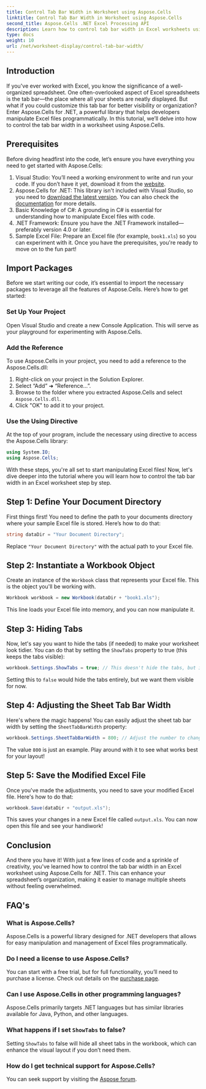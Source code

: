 ```yaml
---
title: Control Tab Bar Width in Worksheet using Aspose.Cells
linktitle: Control Tab Bar Width in Worksheet using Aspose.Cells
second_title: Aspose.Cells .NET Excel Processing API
description: Learn how to control tab bar width in Excel worksheets using Aspose.Cells for .NET—step-by-step guide filled with useful examples.
type: docs
weight: 10
url: /net/worksheet-display/control-tab-bar-width/
---
```

## Introduction
If you've ever worked with Excel, you know the significance of a well-organized spreadsheet. One often-overlooked aspect of Excel spreadsheets is the tab bar—the place where all your sheets are neatly displayed. But what if you could customize this tab bar for better visibility or organization? Enter Aspose.Cells for .NET, a powerful library that helps developers manipulate Excel files programmatically. In this tutorial, we’ll delve into how to control the tab bar width in a worksheet using Aspose.Cells. 
## Prerequisites
Before diving headfirst into the code, let’s ensure you have everything you need to get started with Aspose.Cells:
1. Visual Studio: You’ll need a working environment to write and run your code. If you don’t have it yet, download it from the [website](https://visualstudio.microsoft.com/).
2. Aspose.Cells for .NET: This library isn't included with Visual Studio, so you need to [download the latest version](https://releases.aspose.com/cells/net/). You can also check the [documentation](https://reference.aspose.com/cells/net/) for more details.
3. Basic Knowledge of C#: A grounding in C# is essential for understanding how to manipulate Excel files with code.
4. .NET Framework: Ensure you have the .NET Framework installed—preferably version 4.0 or later.
5. Sample Excel File: Prepare an Excel file (for example, `book1.xls`) so you can experiment with it.
Once you have the prerequisites, you're ready to move on to the fun part!
## Import Packages
Before we start writing our code, it’s essential to import the necessary packages to leverage all the features of Aspose.Cells. Here’s how to get started:
### Set Up Your Project
Open Visual Studio and create a new Console Application. This will serve as your playground for experimenting with Aspose.Cells.
### Add the Reference
To use Aspose.Cells in your project, you need to add a reference to the Aspose.Cells.dll:
1. Right-click on your project in the Solution Explorer.
2. Select “Add” ➜ “Reference…”.
3. Browse to the folder where you extracted Aspose.Cells and select `Aspose.Cells.dll`.
4. Click "OK" to add it to your project.
### Use the Using Directive
At the top of your program, include the necessary using directive to access the Aspose.Cells library:
```csharp
using System.IO;
using Aspose.Cells;
```
With these steps, you're all set to start manipulating Excel files!
Now, let's dive deeper into the tutorial where you will learn how to control the tab bar width in an Excel worksheet step by step.
## Step 1: Define Your Document Directory
First things first! You need to define the path to your documents directory where your sample Excel file is stored. Here’s how to do that:
```csharp
string dataDir = "Your Document Directory";
```
Replace `"Your Document Directory"` with the actual path to your Excel file.
## Step 2: Instantiate a Workbook Object
Create an instance of the `Workbook` class that represents your Excel file. This is the object you'll be working with.
```csharp
Workbook workbook = new Workbook(dataDir + "book1.xls");
```
This line loads your Excel file into memory, and you can now manipulate it.
## Step 3: Hiding Tabs
Now, let's say you want to hide the tabs (if needed) to make your worksheet look tidier. You can do that by setting the `ShowTabs` property to true (this keeps the tabs visible):
```csharp
workbook.Settings.ShowTabs = true; // This doesn't hide the tabs, but it's good to remind ourselves!
```
Setting this to `false` would hide the tabs entirely, but we want them visible for now.
## Step 4: Adjusting the Sheet Tab Bar Width
Here's where the magic happens! You can easily adjust the sheet tab bar width by setting the `SheetTabBarWidth` property:
```csharp
workbook.Settings.SheetTabBarWidth = 800; // Adjust the number to change width
```
The value `800` is just an example. Play around with it to see what works best for your layout!
## Step 5: Save the Modified Excel File
Once you've made the adjustments, you need to save your modified Excel file. Here's how to do that:
```csharp
workbook.Save(dataDir + "output.xls");
```
This saves your changes in a new Excel file called `output.xls`. You can now open this file and see your handiwork!
## Conclusion
And there you have it! With just a few lines of code and a sprinkle of creativity, you've learned how to control the tab bar width in an Excel worksheet using Aspose.Cells for .NET. This can enhance your spreadsheet’s organization, making it easier to manage multiple sheets without feeling overwhelmed. 
## FAQ's
### What is Aspose.Cells?
Aspose.Cells is a powerful library designed for .NET developers that allows for easy manipulation and management of Excel files programmatically.
### Do I need a license to use Aspose.Cells?
You can start with a free trial, but for full functionality, you’ll need to purchase a license. Check out details on the [purchase page](https://purchase.aspose.com/buy).
### Can I use Aspose.Cells in other programming languages?
Aspose.Cells primarily targets .NET languages but has similar libraries available for Java, Python, and other languages.
### What happens if I set `ShowTabs` to false?
Setting `ShowTabs` to false will hide all sheet tabs in the workbook, which can enhance the visual layout if you don’t need them.
### How do I get technical support for Aspose.Cells?
You can seek support by visiting the [Aspose forum](https://forum.aspose.com/c/cells/9).

